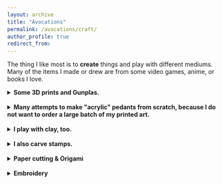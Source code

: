 ```yaml
---
layout: archive
title: "Avocations"
permalink: /avocations/craft/
author_profile: true
redirect_from:
---
```


The thing I like most is to **create** things and play with different mediums. Many of the items I made or drew are from some video games, anime, or books I love. 

<details>
  <summary><b>Some 3D prints and Gunplas.</b></summary>

<img src="../../images/crafts/3dmiku.png" alt="miku" width="400"/>
<img src="../../images/crafts/3dPrint.png" alt="splatoon" width="400"/>

<img src="../../images/crafts/3D_prints/30MS.JPG" alt="30MS" width="300"/>
<img src="../../images/crafts/3D_prints/sazabi.JPG" alt="sazabi" width="300"/>
<img src="../../images/crafts/3D_prints/challia_3d.JPG" alt="challia" width="300"/>

<img src="../../images/crafts/3D_prints/IMG_9969 (1).JPG" alt="model" width="300"/>
<img src="../../images/crafts/3D_prints/conchi.JPG" alt="conchi" width="300"/>
<img src="../../images/crafts/3D_prints/s-snake.JPG" alt="s-snake" width="300"/>

<img src="../../images/crafts/3D_prints/mikuMagnet.JPG" alt="miku magnet" width="300"/>
<img src="../../images/crafts/3D_prints/ninetale.JPG" alt="ninetales" width="300"/>

</details>
<br>

<details>
  <summary><b>Many attempts to make "acrylic" pedants from scratch, because I do not want to order a large batch of my printed art.</b></summary>

<img src="../../images/crafts/acrylic.png" alt="spacrylic" width="300"/>
<img src="../../images/crafts/nametag.png" alt="nametag" width="450"/>

<img src="../../images/crafts/acrylicMar.png" alt="acrylicMar" width="300"/>
<img src="../../images/crafts/layeredsquid.png" alt="layeredsquid" width="250"/>
<img src="../../images/crafts/keycap.png" alt="keycap" width="250"/>

</details>
<br>

<details>
  <summary><b>I play with clay, too.</b></summary>

<img src="../../images/crafts/clay.png" alt="clay" width="350"/>
<img src="../../images/crafts/clayandacrylic.png" alt="acrylicclay" width="300"/>

<img src="../../images/crafts/claypedant.png" alt="claypedant" width="350"/>
<img src="../../images/crafts/clayscult.png" alt="clayscult" width="300"/>

</details>
<br>


<details>
  <summary><b>I also carve stamps.</b></summary>

<img src="../../images/crafts/stamp.png" alt="stamp" width="400"/>
<img src="../../images/crafts/stampGrizz.png" alt="stampGrizz" width="400"/>

<img src="../../images/crafts/StampsMulti.png" alt="stampMulti" width="400"/>
<img src="../../images/crafts/stampVongola.png" alt="Vongola" width="400"/>

</details>
<br>


<details>
  <summary><b>Paper cutting & Origami</b></summary>

<img src="../../images/crafts/papercut.png" alt="cut" width="300"/>
<img src="../../images/crafts/wreath.png" alt="wreath" width="300"/>

</details>
<br>


<details>
  <summary><b>Embroidery</b></summary>

<img src="../../images/crafts/embCat.png" alt="embCat" width="400"/>
<img src="../../images/crafts/embTrans.png" alt="embTrans" width="350"/>

</details>
<br>
